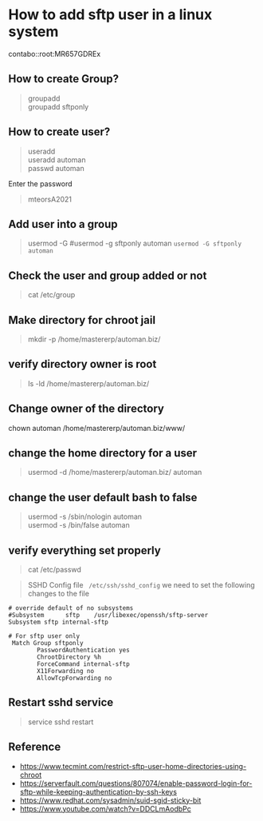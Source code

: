 # How to add sftp user in a linux system

contabo::root:MR657GDREx

## How to create Group?
> groupadd <groupName> \
> groupadd sftponly

## How to create user?
> useradd <userName> \
> useradd automan \
> passwd automan

Enter the password
> mteorsA2021

## Add user into a group
> usermod -G <groupName> <userName>
> #usermod -g sftponly automan
> ```usermod -G sftponly automan```

## Check the user and group added or not
> cat /etc/group

## Make directory for chroot jail
> mkdir -p /home/mastererp/automan.biz/

## verify directory owner is root
> ls -ld /home/mastererp/automan.biz/

## Change owner of the directory
chown automan /home/mastererp/automan.biz/www/

## change the home directory for a user
> usermod -d /home/mastererp/automan.biz/ automan

## change the user default bash to false
> usermod -s /sbin/nologin automan \
> usermod -s /bin/false automan

## verify everything set properly
> cat /etc/passwd
  
> SSHD Config file ``` /etc/ssh/sshd_config```
> we need to set the following changes to the file
  
```
# override default of no subsystems
#Subsystem      sftp    /usr/libexec/openssh/sftp-server
Subsystem sftp internal-sftp

# For sftp user only
 Match Group sftponly
        PasswordAuthentication yes
        ChrootDirectory %h
        ForceCommand internal-sftp
        X11Forwarding no
        AllowTcpForwarding no
```

## Restart sshd service
> service sshd restart
  
## Reference
* https://www.tecmint.com/restrict-sftp-user-home-directories-using-chroot
* https://serverfault.com/questions/807074/enable-password-login-for-sftp-while-keeping-authentication-by-ssh-keys
* https://www.redhat.com/sysadmin/suid-sgid-sticky-bit
* https://www.youtube.com/watch?v=DDCLmAodbPc
  
